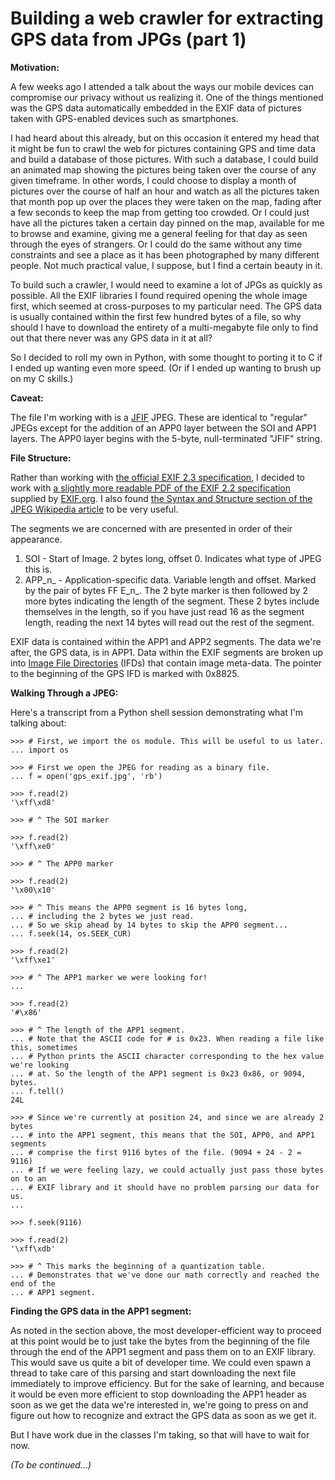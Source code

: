 # Building a web crawler for extracting GPS data from JPGs (part 1)


**Motivation:**

A few weeks ago I attended a talk about the ways our mobile devices can
compromise our privacy without us realizing it. One of the things mentioned
was the GPS data automatically embedded in the EXIF data of pictures taken
with GPS-enabled devices such as smartphones.

I had heard about this already, but on this occasion it entered my head that
it might be fun to crawl the web for pictures containing GPS and time data and
build a database of those pictures. With such a database, I could build an
animated map showing the pictures being taken over the course of any given
timeframe. In other words, I could choose to display a month of pictures over
the course of half an hour and watch as all the pictures taken that month pop
up over the places they were taken on the map, fading after a few seconds to
keep the map from getting too crowded. Or I could just have all the pictures
taken a certain day pinned on the map, available for me to browse and examine,
giving me a general feeling for that day as seen through the eyes of
strangers. Or I could do the same without any time constraints and see a place
as it has been photographed by many different people. Not much practical
value, I suppose, but I find a certain beauty in it.

To build such a crawler, I would need to examine a lot of JPGs as quickly as
possible. All the EXIF libraries I found required opening the whole image
first, which seemed at cross-purposes to my particular need. The GPS data is
usually contained within the first few hundred bytes of a file, so why should
I have to download the entirety of a multi-megabyte file only to find out that
there never was any GPS data in it at all?

So I decided to roll my own in Python, with some thought to porting it to C if
I ended up wanting even more speed. (Or if I ended up wanting to brush up on
my C skills.)

**Caveat:**

The file I'm working with is a
[JFIF](http://www.fileformat.info/format/jpeg/egff.htm "JFIF format
information" ) JPEG. These are identical to "regular" JPEGs except for the
addition of an APP0 layer between the SOI and APP1 layers. The APP0 layer
begins with the 5-byte, null-terminated "JFIF" string.

**File Structure:**

Rather than working with [the official EXIF 2.3
specification](http://www.jeita.or.jp/japanese/standard/book/CP-3451B_E/ "The
official EXIF 2.3 specification" ), I decided to work with [a slightly more
readable PDF of the EXIF 2.2 specification](http://exif.org/Exif2-2.PDF)
supplied by [EXIF.org](http://exif.org/). I also found [the Syntax and
Structure section of the JPEG Wikipedia
article](http://en.wikipedia.org/wiki/JPEG#Syntax_and_structure) to be very
useful.

The segments we are concerned with are presented in order of their appearance.

  1. SOI - Start of Image. 2 bytes long, offset 0. Indicates what type of JPEG this is.
  2. APP_n_ \- Application-specific data. Variable length and offset. Marked by the pair of bytes FF E_n_. The 2 byte marker is then followed by 2 more bytes indicating the length of the segment. These 2 bytes include themselves in the length, so if you have just read 16 as the segment length, reading the next 14 bytes will read out the rest of the segment.
  
EXIF data is contained within the APP1 and APP2 segments. The data we're
after, the GPS data, is in APP1. Data within the EXIF segments are broken up
into [Image File
Directories](http://en.wikipedia.org/wiki/Exchangeable_image_file_format#Technical
"The technical structure of the EXIF segments" ) (IFDs) that contain image
meta-data. The pointer to the beginning of the GPS IFD is marked with 0x8825.

**Walking Through a JPEG:**

Here's a transcript from a Python shell session demonstrating what I'm talking
about:

    >>> # First, we import the os module. This will be useful to us later.  
    ... import os

    >>> # First we open the JPEG for reading as a binary file.  
    ... f = open('gps_exif.jpg', 'rb')

    >>> f.read(2)  
    '\xff\xd8'  

    >>> # ^ The SOI marker

    >>> f.read(2)  
    '\xff\xe0'  

    >>> # ^ The APP0 marker

    >>> f.read(2)  
    '\x00\x10'  

    >>> # ^ This means the APP0 segment is 16 bytes long,  
    ... # including the 2 bytes we just read.  
    ... # So we skip ahead by 14 bytes to skip the APP0 segment...  
    ... f.seek(14, os.SEEK_CUR)

    >>> f.read(2)
    '\xff\xe1'  

    >>> # ^ The APP1 marker we were looking for!  
    ...  

    >>> f.read(2)  
    '#\x86'  

    >>> # ^ The length of the APP1 segment.  
    ... # Note that the ASCII code for # is 0x23. When reading a file like this, sometimes  
    ... # Python prints the ASCII character corresponding to the hex value we're looking  
    ... # at. So the length of the APP1 segment is 0x23 0x86, or 9094, bytes.  
    ... f.tell()  
    24L  

    >>> # Since we're currently at position 24, and since we are already 2 bytes  
    ... # into the APP1 segment, this means that the SOI, APP0, and APP1 segments  
    ... # comprise the first 9116 bytes of the file. (9094 + 24 - 2 = 9116)  
    ... # If we were feeling lazy, we could actually just pass those bytes on to an  
    ... # EXIF library and it should have no problem parsing our data for us.  
    ...

    >>> f.seek(9116)  

    >>> f.read(2)  
    '\xff\xdb'  

    >>> # ^ This marks the beginning of a quantization table.  
    ... # Demonstrates that we've done our math correctly and reached the end of the  
    ... # APP1 segment.
  
**Finding the GPS data in the APP1 segment:**

As noted in the section above, the most developer-efficient way to proceed at
this point would be to just take the bytes from the beginning of the file
through the end of the APP1 segment and pass them on to an EXIF library. This
would save us quite a bit of developer time. We could even spawn a thread to
take care of this parsing and start downloading the next file immediately to
improve efficiency. But for the sake of learning, and because it would be even
more efficient to stop downloading the APP1 header as soon as we get the data
we're interested in, we're going to press on and figure out how to recognize
and extract the GPS data as soon as we get it.

But I have work due in the classes I'm taking, so that will have to wait for
now.

_(To be continued...)_

